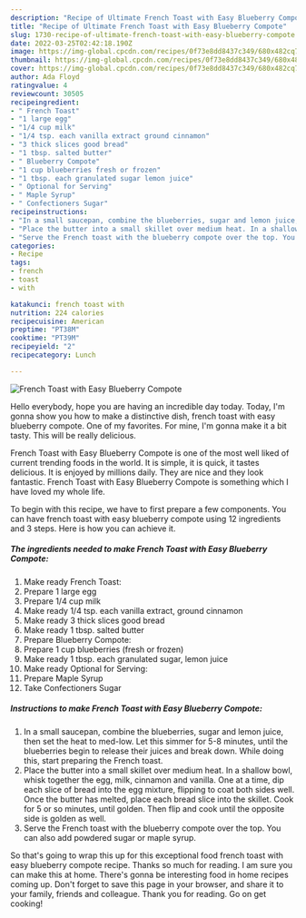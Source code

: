 ```yaml
---
description: "Recipe of Ultimate French Toast with Easy Blueberry Compote"
title: "Recipe of Ultimate French Toast with Easy Blueberry Compote"
slug: 1730-recipe-of-ultimate-french-toast-with-easy-blueberry-compote
date: 2022-03-25T02:42:18.190Z
image: https://img-global.cpcdn.com/recipes/0f73e8dd8437c349/680x482cq70/french-toast-with-easy-blueberry-compote-recipe-main-photo.jpg
thumbnail: https://img-global.cpcdn.com/recipes/0f73e8dd8437c349/680x482cq70/french-toast-with-easy-blueberry-compote-recipe-main-photo.jpg
cover: https://img-global.cpcdn.com/recipes/0f73e8dd8437c349/680x482cq70/french-toast-with-easy-blueberry-compote-recipe-main-photo.jpg
author: Ada Floyd
ratingvalue: 4
reviewcount: 30505
recipeingredient:
- " French Toast"
- "1 large egg"
- "1/4 cup milk"
- "1/4 tsp. each vanilla extract ground cinnamon"
- "3 thick slices good bread"
- "1 tbsp. salted butter"
- " Blueberry Compote"
- "1 cup blueberries fresh or frozen"
- "1 tbsp. each granulated sugar lemon juice"
- " Optional for Serving"
- " Maple Syrup"
- " Confectioners Sugar"
recipeinstructions:
- "In a small saucepan, combine the blueberries, sugar and lemon juice, then set the heat to med-low. Let this simmer for 5-8 minutes, until the blueberries begin to release their juices and break down. While doing this, start preparing the French toast."
- "Place the butter into a small skillet over medium heat. In a shallow bowl, whisk together the egg, milk, cinnamon and vanilla. One at a time, dip each slice of bread into the egg mixture, flipping to coat both sides well. Once the butter has melted, place each bread slice into the skillet. Cook for 5 or so minutes, until golden. Then flip and cook until the opposite side is golden as well."
- "Serve the French toast with the blueberry compote over the top. You can also add powdered sugar or maple syrup."
categories:
- Recipe
tags:
- french
- toast
- with

katakunci: french toast with 
nutrition: 224 calories
recipecuisine: American
preptime: "PT38M"
cooktime: "PT39M"
recipeyield: "2"
recipecategory: Lunch

---
```



![French Toast with Easy Blueberry Compote](https://img-global.cpcdn.com/recipes/0f73e8dd8437c349/680x482cq70/french-toast-with-easy-blueberry-compote-recipe-main-photo.jpg)

Hello everybody, hope you are having an incredible day today. Today, I'm gonna show you how to make a distinctive dish, french toast with easy blueberry compote. One of my favorites. For mine, I'm gonna make it a bit tasty. This will be really delicious.

French Toast with Easy Blueberry Compote is one of the most well liked of current trending foods in the world. It is simple, it is quick, it tastes delicious. It is enjoyed by millions daily. They are nice and they look fantastic. French Toast with Easy Blueberry Compote is something which I have loved my whole life.




To begin with this recipe, we have to first prepare a few components. You can have french toast with easy blueberry compote using 12 ingredients and 3 steps. Here is how you can achieve it.

<!--inarticleads1-->

##### The ingredients needed to make French Toast with Easy Blueberry Compote:

1. Make ready  French Toast:
1. Prepare 1 large egg
1. Prepare 1/4 cup milk
1. Make ready 1/4 tsp. each vanilla extract, ground cinnamon
1. Make ready 3 thick slices good bread
1. Make ready 1 tbsp. salted butter
1. Prepare  Blueberry Compote:
1. Prepare 1 cup blueberries (fresh or frozen)
1. Make ready 1 tbsp. each granulated sugar, lemon juice
1. Make ready  Optional for Serving:
1. Prepare  Maple Syrup
1. Take  Confectioners Sugar




<!--inarticleads2-->

##### Instructions to make French Toast with Easy Blueberry Compote:

1. In a small saucepan, combine the blueberries, sugar and lemon juice, then set the heat to med-low. Let this simmer for 5-8 minutes, until the blueberries begin to release their juices and break down. While doing this, start preparing the French toast.
1. Place the butter into a small skillet over medium heat. In a shallow bowl, whisk together the egg, milk, cinnamon and vanilla. One at a time, dip each slice of bread into the egg mixture, flipping to coat both sides well. Once the butter has melted, place each bread slice into the skillet. Cook for 5 or so minutes, until golden. Then flip and cook until the opposite side is golden as well.
1. Serve the French toast with the blueberry compote over the top. You can also add powdered sugar or maple syrup.




So that's going to wrap this up for this exceptional food french toast with easy blueberry compote recipe. Thanks so much for reading. I am sure you can make this at home. There's gonna be interesting food in home recipes coming up. Don't forget to save this page in your browser, and share it to your family, friends and colleague. Thank you for reading. Go on get cooking!
